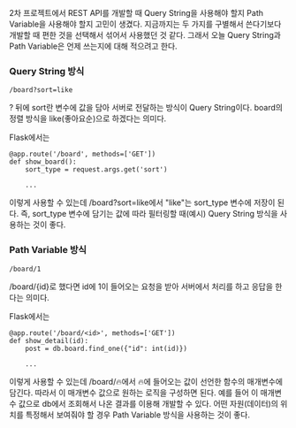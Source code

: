 2차 프로젝트에서 REST API를 개발할 때 Query String을 사용해야 할지 Path Variable을 사용해야 할지 고민이 생겼다. 지금까지는 두 가지를 구별해서 쓴다기보다 개발할 때 편한 것을 선택해서 섞어서 사용했던 것 같다. 그래서 오늘 Query String과 Path Variable은 언제 쓰는지에 대해 적으려고 한다.

### Query String 방식
```
/board?sort=like
```
? 뒤에 sort란 변수에 값을 담아 서버로 전달하는 방식이 Query String이다. board의 정렬 방식을 like(좋아요순)으로 하겠다는 의미다.

Flask에서는
```
@app.route('/board', methods=['GET'])
def show_board():
    sort_type = request.args.get('sort')
    
    ...
```
이렇게 사용할 수 있는데 /board?sort=like에서 "like"는 sort_type 변수에 저장이 된다. 즉, sort_type 변수에 담기는 값에 따라 필터링할 때(예시) Query String 방식을 사용하는 것이 좋다.

### Path Variable 방식
```
/board/1
```
/board/{id}로 했다면 id에 1이 들어오는 요청을 받아 서버에서 처리를 하고 응답을 한다는 의미다.

Flask에서는
```
@app.route('/board/<id>', methods=['GET'])
def show_detail(id):
    post = db.board.find_one({"id": int(id)})
    
    ...
```
이렇게 사용할 수 있는데 /board/🔥에서 🔥에 들어오는 값이 선언한 함수의 매개변수에 담긴다. 따라서 이 매개변수 값으로 원하는 로직을 구성하면 된다. 예를 들어 이 매개변수 값으로 db에서 조회해서 나온 결과를 이용해 개발할 수 있다. 어떤 자원(데이터)의 위치를 특정해서 보여줘야 할 경우 Path Variable 방식을 사용하는 것이 좋다.